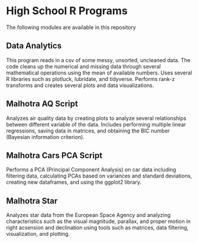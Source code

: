 # High School R Programs

The following modules are available in this repository

## Data Analytics
This program reads in a csv of some messy, unsorted, uncleaned data. The code cleans up the numerical and missing data through several mathematical operations using the mean of available numbers. Uses several R libraries such as plotluck, lubridate, and tidyverse. Performs rank-z transforms and creates several plots and data visualizations. 

## Malhotra AQ Script
Analyzes air quality data by creating plots to analyze several relationships between different variable of the data. Includes performing multiple linear regressions, saving data in matrices, and obtaining the BIC number (Bayesian information criterion). 

## Malhotra Cars PCA Script
Performs a PCA (Principal Component Analysis) on car data including filtering data, calculating PCAs based on variances and standard deviations, creating new dataframes, and using the ggplot2 library. 

## Malhotra Star
Analyzes star data from the European Space Agency and analyzing characteristics such as the visual magnitude, parallax, and proper motion in right acsension and declination using tools such as matrices, data filtering, visualization, and plotting.
